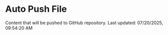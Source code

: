 # Auto Push File

Content that will be pushed to GitHub repository.
Last updated: 07/20/2025, 09:54:20 AM